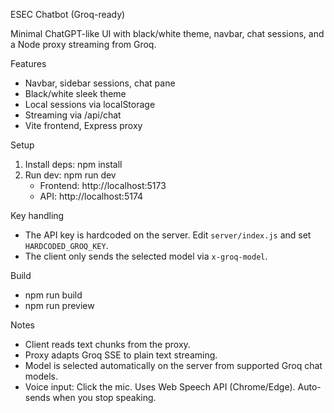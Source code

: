 ESEC Chatbot (Groq-ready)

Minimal ChatGPT-like UI with black/white theme, navbar, chat sessions, and a Node proxy streaming from Groq.

Features
- Navbar, sidebar sessions, chat pane
- Black/white sleek theme
- Local sessions via localStorage
- Streaming via /api/chat
- Vite frontend, Express proxy

Setup
1) Install deps: npm install
2) Run dev: npm run dev
   - Frontend: http://localhost:5173
   - API: http://localhost:5174

Key handling
- The API key is hardcoded on the server. Edit `server/index.js` and set `HARDCODED_GROQ_KEY`.
- The client only sends the selected model via `x-groq-model`.

Build
- npm run build
- npm run preview

Notes
- Client reads text chunks from the proxy.
- Proxy adapts Groq SSE to plain text streaming.
- Model is selected automatically on the server from supported Groq chat models.
- Voice input: Click the mic. Uses Web Speech API (Chrome/Edge). Auto-sends when you stop speaking.


